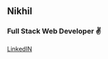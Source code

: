 ## Nikhil

<h3>Full Stack Web Developer ✌</h3>
<a href = "https://www.linkedin.com/in/nikhil-dash-b21109173/" target = "_blank">LinkedIN</a>
